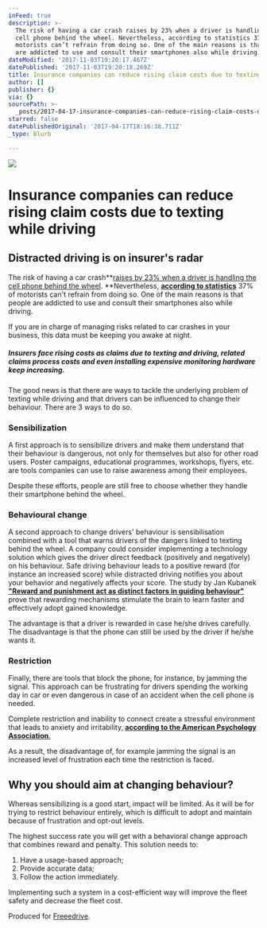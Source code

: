 ```yaml
---
inFeed: true
description: >-
  The risk of having a car crash raises by 23% when a driver is handling the
  cell phone behind the wheel. Nevertheless, according to statistics 37% of
  motorists can’t refrain from doing so. One of the main reasons is that people
  are addicted to use and consult their smartphones also while driving.
dateModified: '2017-11-03T19:20:17.467Z'
datePublished: '2017-11-03T19:20:18.269Z'
title: Insurance companies can reduce rising claim costs due to texting while driving
author: []
publisher: {}
via: {}
sourcePath: >-
  _posts/2017-04-17-insurance-companies-can-reduce-rising-claim-costs-due-to-tex.md
starred: false
datePublishedOriginal: '2017-04-17T18:16:38.711Z'
_type: Blurb

---
```

![](https://the-grid-user-content.s3-us-west-2.amazonaws.com/96ef4ef1-995d-48ac-8b9a-a864dae0442d.png)

# Insurance companies can reduce rising claim costs due to texting while driving

## Distracted driving is on insurer's radar

The risk of having a car crash**[raises by 23% when a driver is handling the cell phone behind the wheel][0]. **Nevertheless, **[according to statistics][1]** 37% of motorists can't refrain from doing so. One of the main reasons is that people are addicted to use and consult their smartphones also while driving.

If you are in charge of managing risks related to car crashes in your business, this data must be keeping you awake at night.

##### Insurers face rising costs as claims due to texting and driving, related claims process costs and even installing expensive monitoring hardware keep increasing.

The good news is that there are ways to tackle the underlying problem of texting while driving and that drivers can be influenced to change their behaviour. There are 3 ways to do so.

### **Sensibilization**

A first approach is to sensibilize drivers and make them understand that their behaviour is dangerous, not only for themselves but also for other road users. Poster campaigns, educational programmes, workshops, flyers, etc. are tools companies can use to raise awareness among their employees.

Despite these efforts, people are still free to choose whether they handle their smartphone behind the wheel.

### **Behavioural change**

A second approach to change drivers' behaviour is sensibilisation combined with a tool that warns drivers of the dangers linked to texting behind the wheel. A company could consider implementing a technology solution which gives the driver direct feedback (positively and negatively) on his behaviour. Safe driving behaviour leads to a positive reward (for instance an increased score) while distracted driving notifies you about your behavior and negatively affects your score. The study by Jan Kubanek **["Reward and punishment act as distinct factors in guiding behaviour"][2]** prove that rewarding mechanisms stimulate the brain to learn faster and effectively adopt gained knowledge.

The advantage is that a driver is rewarded in case he/she drives carefully. The disadvantage is that the phone can still be used by the driver if he/she wants it.

### **Restriction**

Finally, there are tools that block the phone, for instance, by jamming the signal. This approach can be frustrating for drivers spending the working day in car or even dangerous in case of an accident when the cell phone is needed.

Complete restriction and inability to connect create a stressful environment that leads to anxiety and irritability, **[according to the American Psychology Association][3]**[.][3]

As a result, the disadvantage of, for example jamming the signal is an increased level of frustration each time the restriction is faced.

## **Why you should aim at changing behaviour?**

Whereas sensibilizing is a good start, impact will be limited. As it will be for trying to restrict behaviour entirely, which is difficult to adopt and maintain because of frustration and opt-out levels.

The highest success rate you will get with a behavioral change approach that combines reward and penalty. This solution needs to:

1. Have a usage-based approach;
2. Provide accurate data;
3. Follow the action immediately.

Implementing such a system in a cost-efficient way will improve the fleet safety and decrease the fleet cost.

Produced for [Freeedrive][4].

[0]: http://www.mirror.co.uk/news/uk-news/texting-while-driving-makes-you-23-409342
[1]: http://www.economist.com/news/special-report/21716462-price-constant-entertainment-tap-smartphones-are-strongly-addictive/
[2]: http://citeseerx.ist.psu.edu/viewdoc/download?doi=10.1.1.714.8750&rep=rep1&type=pdf
[3]: http://www.apa.org/helpcenter/understanding-chronic-stress.aspx
[4]: http://www.freeedrive.com/